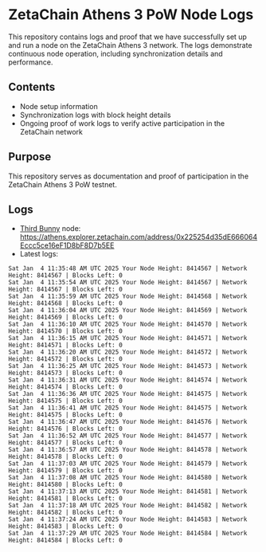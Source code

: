 # ZetaChain Athens 3 PoW Node Logs
This repository contains logs and proof that we have successfully set up and run a node on the ZetaChain Athens 3 network. The logs demonstrate continuous node operation, including synchronization details and performance.

## Contents
- Node setup information
- Synchronization logs with block height details
- Ongoing proof of work logs to verify active participation in the ZetaChain network

## Purpose
This repository serves as documentation and proof of participation in the ZetaChain Athens 3 PoW testnet.

## Logs

- [Third Bunny](https://thirdbunny.xyz/) node: https://athens.explorer.zetachain.com/address/0x225254d35dE666064Eccc5ce16eF1D8bF8D7b5EE
- Latest logs:
```
Sat Jan  4 11:35:48 AM UTC 2025 Your Node Height: 8414567 | Network Height: 8414567 | Blocks Left: 0
Sat Jan  4 11:35:54 AM UTC 2025 Your Node Height: 8414567 | Network Height: 8414567 | Blocks Left: 0
Sat Jan  4 11:35:59 AM UTC 2025 Your Node Height: 8414568 | Network Height: 8414568 | Blocks Left: 0
Sat Jan  4 11:36:04 AM UTC 2025 Your Node Height: 8414569 | Network Height: 8414569 | Blocks Left: 0
Sat Jan  4 11:36:10 AM UTC 2025 Your Node Height: 8414570 | Network Height: 8414570 | Blocks Left: 0
Sat Jan  4 11:36:15 AM UTC 2025 Your Node Height: 8414571 | Network Height: 8414571 | Blocks Left: 0
Sat Jan  4 11:36:20 AM UTC 2025 Your Node Height: 8414572 | Network Height: 8414572 | Blocks Left: 0
Sat Jan  4 11:36:25 AM UTC 2025 Your Node Height: 8414573 | Network Height: 8414573 | Blocks Left: 0
Sat Jan  4 11:36:31 AM UTC 2025 Your Node Height: 8414574 | Network Height: 8414574 | Blocks Left: 0
Sat Jan  4 11:36:36 AM UTC 2025 Your Node Height: 8414575 | Network Height: 8414575 | Blocks Left: 0
Sat Jan  4 11:36:41 AM UTC 2025 Your Node Height: 8414575 | Network Height: 8414575 | Blocks Left: 0
Sat Jan  4 11:36:47 AM UTC 2025 Your Node Height: 8414576 | Network Height: 8414576 | Blocks Left: 0
Sat Jan  4 11:36:52 AM UTC 2025 Your Node Height: 8414577 | Network Height: 8414577 | Blocks Left: 0
Sat Jan  4 11:36:57 AM UTC 2025 Your Node Height: 8414578 | Network Height: 8414578 | Blocks Left: 0
Sat Jan  4 11:37:03 AM UTC 2025 Your Node Height: 8414579 | Network Height: 8414579 | Blocks Left: 0
Sat Jan  4 11:37:08 AM UTC 2025 Your Node Height: 8414580 | Network Height: 8414580 | Blocks Left: 0
Sat Jan  4 11:37:13 AM UTC 2025 Your Node Height: 8414581 | Network Height: 8414581 | Blocks Left: 0
Sat Jan  4 11:37:18 AM UTC 2025 Your Node Height: 8414582 | Network Height: 8414582 | Blocks Left: 0
Sat Jan  4 11:37:24 AM UTC 2025 Your Node Height: 8414583 | Network Height: 8414583 | Blocks Left: 0
Sat Jan  4 11:37:29 AM UTC 2025 Your Node Height: 8414584 | Network Height: 8414584 | Blocks Left: 0
```
